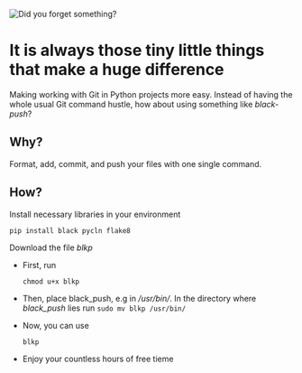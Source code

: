 ![Did you forget something?](kym-cdn.com/photos/images/original/001/515/252/89e.jpeg)
# It is always those tiny little things that make a huge difference
Making working with Git in Python projects more easy. 
Instead of having the whole usual Git command hustle, how about using something like *black-push*?
## Why?
Format, add, commit, and push your files with one single command. 

## How?
Install necessary libraries in your environment
```
pip install black pycln flake8
```

Download the file *blkp*
* First, run

    ```chmod u+x blkp ```

* Then, place black_push, e.g in */usr/bin/*. In the directory where *black_push* lies run 
  ```sudo mv blkp /usr/bin/```
* Now, you can use 

    ```blkp```

 * Enjoy your countless hours of free tieme
